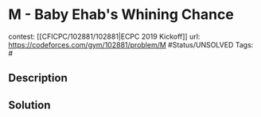 # M - Baby Ehab's Whining Chance

contest: [[CFICPC/102881/102881|ECPC 2019 Kickoff]]
url: https://codeforces.com/gym/102881/problem/M
#Status/UNSOLVED
Tags: #

## Description

## Solution

